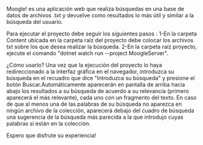﻿Moogle! es una aplicación web que realiza búsquedas en una base de datos de archivos .txt y devuelve como resultados lo más útil y similar a la búsqueda del usuario.


Para ejecutar el proyecto debe seguir los siguientes pasos :
1-En la carpeta Content ubicada en la carpeta raíz del proyecto debe colocar los archivos txt sobre los que desea realizar la búsqueda.
2-En la carpeta raíz proyecto, ejecute el comando "dotnet watch run --project MoogleServer".

¿Cómo usarlo?
Una vez que la ejecución del proyecto lo haya redireccionado a la interfaz gráfica en el navegador, introduzca su búsqueda en el recuadro que dice "Introduzca su búsqueda" y presione el botón Buscar.Automáticamente aparecerán en pantalla de arriba hacia abajo los resultados a su búsqueda de acuerdo a su relevancia (primero aparecerá el más relevante), cada uno con un fragmento del texto. 
En caso de que al menos una de las palabras de su búsqueda no aparezca en ningún archivo de la colección, aparecerá debajo del cuadro de búsqueda una sugerencia de la búsqueda más parecida a la que introdujo cuyas palabras sí están en la colección.


Espero que disfrute su experiencia!
